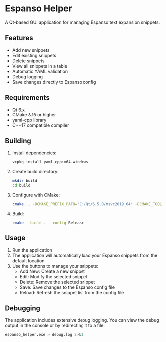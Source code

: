 # Espanso Helper

A Qt-based GUI application for managing Espanso text expansion snippets.

## Features

- Add new snippets
- Edit existing snippets
- Delete snippets
- View all snippets in a table
- Automatic YAML validation
- Debug logging
- Save changes directly to Espanso config

## Requirements

- Qt 6.x
- CMake 3.16 or higher
- yaml-cpp library
- C++17 compatible compiler

## Building

1. Install dependencies:
   ```bash
   vcpkg install yaml-cpp:x64-windows
   ```

2. Create build directory:
   ```bash
   mkdir build
   cd build
   ```

3. Configure with CMake:
   ```bash
   cmake .. -DCMAKE_PREFIX_PATH="C:/Qt/6.5.0/msvc2019_64" -DCMAKE_TOOLCHAIN_FILE=[path_to_vcpkg]/scripts/buildsystems/vcpkg.cmake
   ```

4. Build:
   ```bash
   cmake --build . --config Release
   ```

## Usage

1. Run the application
2. The application will automatically load your Espanso snippets from the default location
3. Use the buttons to manage your snippets:
   - Add New: Create a new snippet
   - Edit: Modify the selected snippet
   - Delete: Remove the selected snippet
   - Save: Save changes to the Espanso config file
   - Reload: Refresh the snippet list from the config file

## Debugging

The application includes extensive debug logging. You can view the debug output in the console or by redirecting it to a file:

```bash
espanso_helper.exe > debug.log 2>&1
``` 